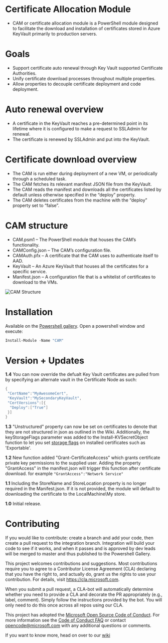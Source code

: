 # Certificate Allocation Module
- CAM or certificate allocation module is a PowerShell module designed to facilitate the download and installation of certificates stored in Azure KeyVault primarily to production servers.

# Goals 
- Support certificate auto renewal through Key Vault supported Certificate Authorities. 
- Unify certificate download processes throughout multiple properties. 
- Allow properties to decouple certificate deployment and code deployment. 

# Auto renewal overview
- A certificate in the KeyVault reaches a pre-determined point in its lifetime where it is configured to make a request to SSLAdmin for renewal. 
- The certificate is renewed by SSLAdmin and put into the KeyVault.  

# Certificate download overview
- The CAM is run either during deployment of a new VM, or periodically through a scheduled task. 
- The CAM fetches its relevant manifest JSON file from the KeyVault. 
- The CAM reads the manifest and downloads all the certificates listed by default unless otherwise specified in the “deploy” property.  
- The CAM deletes certificates from the machine with the “deploy” property set to “false”. 

# CAM structure
- CAM.psm1 – The PowerShell module that houses the CAM’s functionality. 
- CAMConfig.json – The CAM’s configuration file. 
- CAMAuth.pfx – A certificate that the CAM uses to authenticate itself to AAD. 
- KeyVault – An Azure KeyVault that houses all the certificates for a specific service.  
- Manifest.json – A configuration file that is a whitelist of certificates to download to the VMs. 
 
 ![CAM Structure](https://github.com/Microsoft/CAM/blob/master/CAMStructure.JPG)
 
# Installation
Available on the [Powershell gallery](https://www.powershellgallery.com/packages/CAM). Open a powershell window and execute:
```POWERSHELL
Install-Module -Name "CAM"
```

# Version + Updates
**1.4** You can now override the defualt Key Vault certificates are pulled from by specifying an alternate vault in the Certificate Node as such:
```POWERSHELL
{
 "CertName":"MyAwesomeCert",
 "KeyVault":"MySecondaryKeyVault",
 "CertVersions":[{
  "Deploy":["True"]
 }]
}
```

**1.3** "Unstructured" property can now be set on certificates to denote that they are not structured in json as outlined in the Wiki. Additionally, the keyStorageFlags parameter was added to the Install-KVSecretObject function to let you set [storage flags](https://msdn.microsoft.com/en-us/library/system.security.cryptography.x509certificates.x509keystorageflags(v=vs.110).aspx) on installed certificates such as 'Exportable'.

**1.2** New function added "Grant-CertificateAccess" which grants certificate private key permissions to the supplied user. Adding the property "GrantAccess" in the manifest.json will trigger this function after certificate download. for example `"GrantAccess":"Network Service"`

**1.1** Including the StoreName and StoreLocation property is no longer required in the Manifest.json. If it is not provided, the module will default to downloading the certificate to the LocalMachine\My store.

**1.0** Initial release.

# Contributing

If you would like to contribute: create a branch and add your code, then create a pull request to the integration branch. Integration will build your code to see if it works, and when it passes and is approved by dev leads will be merged to master and thus published to the Powershell Gallery. 

This project welcomes contributions and suggestions.  Most contributions require you to agree to a
Contributor License Agreement (CLA) declaring that you have the right to, and actually do, grant us
the rights to use your contribution. For details, visit https://cla.microsoft.com.

When you submit a pull request, a CLA-bot will automatically determine whether you need to provide
a CLA and decorate the PR appropriately (e.g., label, comment). Simply follow the instructions
provided by the bot. You will only need to do this once across all repos using our CLA.

This project has adopted the [Microsoft Open Source Code of Conduct](https://opensource.microsoft.com/codeofconduct/).
For more information see the [Code of Conduct FAQ](https://opensource.microsoft.com/codeofconduct/faq/) or
contact [opencode@microsoft.com](mailto:opencode@microsoft.com) with any additional questions or comments.

If you want to know more, head on over to our [wiki](https://github.com/Microsoft/CAM/wiki)
